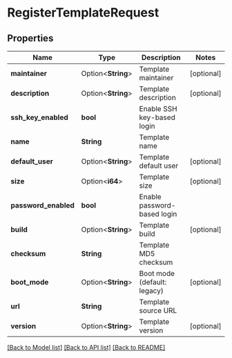 # RegisterTemplateRequest

## Properties

Name | Type | Description | Notes
------------ | ------------- | ------------- | -------------
**maintainer** | Option<**String**> | Template maintainer | [optional]
**description** | Option<**String**> | Template description | [optional]
**ssh_key_enabled** | **bool** | Enable SSH key-based login | 
**name** | **String** | Template name | 
**default_user** | Option<**String**> | Template default user | [optional]
**size** | Option<**i64**> | Template size | [optional]
**password_enabled** | **bool** | Enable password-based login | 
**build** | Option<**String**> | Template build | [optional]
**checksum** | **String** | Template MD5 checksum | 
**boot_mode** | Option<**String**> | Boot mode (default: legacy) | [optional]
**url** | **String** | Template source URL | 
**version** | Option<**String**> | Template version | [optional]

[[Back to Model list]](../README.md#documentation-for-models) [[Back to API list]](../README.md#documentation-for-api-endpoints) [[Back to README]](../README.md)


